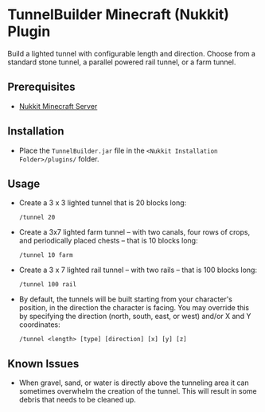 # TunnelBuilder Minecraft (Nukkit) Plugin

Build a lighted tunnel with configurable length and direction.  Choose from a standard stone tunnel, a parallel powered rail tunnel, or a farm tunnel.

## Prerequisites
- [Nukkit Minecraft Server](https://github.com/PetteriM1/NukkitPetteriM1Edition/releases)

## Installation 
- Place the `TunnelBuilder.jar` file in the `<Nukkit Installation Folder>/plugins/` folder.

## Usage

- Create a 3 x 3 lighted tunnel that is 20 blocks long:

  `/tunnel 20`

- Create a 3x7 lighted farm tunnel – with two canals, four rows of crops, and periodically placed chests – that is 10 blocks long:

  `/tunnel 10 farm`

- Create a 3 x 7 lighted rail tunnel – with two rails – that is 100 blocks long:

  `/tunnel 100 rail`

- By default, the tunnels will be built starting from your character's position, in the direction the character is facing.   You may override this by specifying the direction (north, south, east, or west) and/or X and Y coordinates:

  `/tunnel <length> [type] [direction] [x] [y] [z]`

## Known Issues

- When gravel, sand, or water is directly above the tunneling area it can sometimes overwhelm the creation of the tunnel.   This will result in some debris that needs to be cleaned up.  

